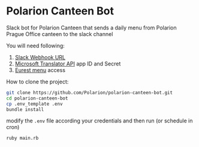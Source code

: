 # Polarion Canteen Bot

Slack bot for Polarion Canteen that sends a daily menu from Polarion Prague Office canteen to the slack channel

You will need following:

1. [Slack Webhook URL](https://my.slack.com/services/new/incoming-webhook/) 
2. [Microsoft Translator API](https://www.microsoft.com/en-us/translator/getstarted.aspx) app ID and Secret
3. [Eurest menu](https://restaurace.eurest.cz/Pages/Client/Restaurant/MenuCard.aspx) access

How to clone the project:
```bash
git clone https://github.com/Polarion/polarion-canteen-bot.git
cd polarion-canteen-bot
cp .env_template .env
bundle install
```

modify the `.env` file according your credentials and then run (or schedule in cron)
```
ruby main.rb
```
